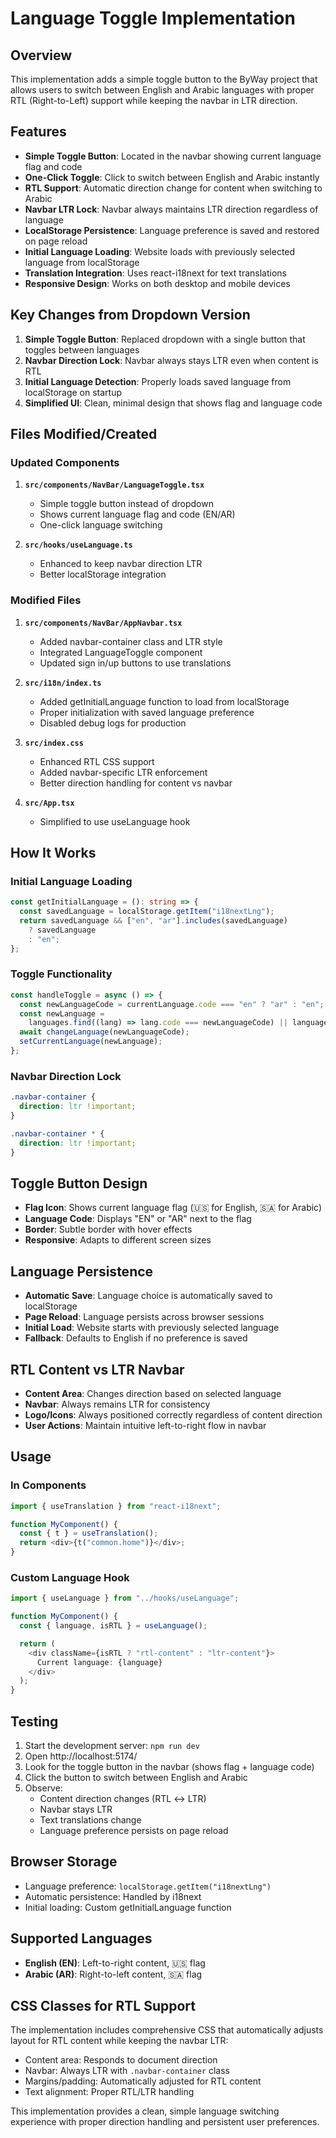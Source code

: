 # Language Toggle Implementation

## Overview

This implementation adds a simple toggle button to the ByWay project that allows users to switch between English and Arabic languages with proper RTL (Right-to-Left) support while keeping the navbar in LTR direction.

## Features

- **Simple Toggle Button**: Located in the navbar showing current language flag and code
- **One-Click Toggle**: Click to switch between English and Arabic instantly
- **RTL Support**: Automatic direction change for content when switching to Arabic
- **Navbar LTR Lock**: Navbar always maintains LTR direction regardless of language
- **LocalStorage Persistence**: Language preference is saved and restored on page reload
- **Initial Language Loading**: Website loads with previously selected language from localStorage
- **Translation Integration**: Uses react-i18next for text translations
- **Responsive Design**: Works on both desktop and mobile devices

## Key Changes from Dropdown Version

1. **Simple Toggle Button**: Replaced dropdown with a single button that toggles between languages
2. **Navbar Direction Lock**: Navbar always stays LTR even when content is RTL
3. **Initial Language Detection**: Properly loads saved language from localStorage on startup
4. **Simplified UI**: Clean, minimal design that shows flag and language code

## Files Modified/Created

### Updated Components

1. **`src/components/NavBar/LanguageToggle.tsx`**

   - Simple toggle button instead of dropdown
   - Shows current language flag and code (EN/AR)
   - One-click language switching

2. **`src/hooks/useLanguage.ts`**
   - Enhanced to keep navbar direction LTR
   - Better localStorage integration

### Modified Files

1. **`src/components/NavBar/AppNavbar.tsx`**

   - Added navbar-container class and LTR style
   - Integrated LanguageToggle component
   - Updated sign in/up buttons to use translations

2. **`src/i18n/index.ts`**

   - Added getInitialLanguage function to load from localStorage
   - Proper initialization with saved language preference
   - Disabled debug logs for production

3. **`src/index.css`**

   - Enhanced RTL CSS support
   - Added navbar-specific LTR enforcement
   - Better direction handling for content vs navbar

4. **`src/App.tsx`**
   - Simplified to use useLanguage hook

## How It Works

### Initial Language Loading

```typescript
const getInitialLanguage = (): string => {
  const savedLanguage = localStorage.getItem("i18nextLng");
  return savedLanguage && ["en", "ar"].includes(savedLanguage)
    ? savedLanguage
    : "en";
};
```

### Toggle Functionality

```typescript
const handleToggle = async () => {
  const newLanguageCode = currentLanguage.code === "en" ? "ar" : "en";
  const newLanguage =
    languages.find((lang) => lang.code === newLanguageCode) || languages[0];
  await changeLanguage(newLanguageCode);
  setCurrentLanguage(newLanguage);
};
```

### Navbar Direction Lock

```css
.navbar-container {
  direction: ltr !important;
}

.navbar-container * {
  direction: ltr !important;
}
```

## Toggle Button Design

- **Flag Icon**: Shows current language flag (🇺🇸 for English, 🇸🇦 for Arabic)
- **Language Code**: Displays "EN" or "AR" next to the flag
- **Border**: Subtle border with hover effects
- **Responsive**: Adapts to different screen sizes

## Language Persistence

- **Automatic Save**: Language choice is automatically saved to localStorage
- **Page Reload**: Language persists across browser sessions
- **Initial Load**: Website starts with previously selected language
- **Fallback**: Defaults to English if no preference is saved

## RTL Content vs LTR Navbar

- **Content Area**: Changes direction based on selected language
- **Navbar**: Always remains LTR for consistency
- **Logo/Icons**: Always positioned correctly regardless of content direction
- **User Actions**: Maintain intuitive left-to-right flow in navbar

## Usage

### In Components

```typescript
import { useTranslation } from "react-i18next";

function MyComponent() {
  const { t } = useTranslation();
  return <div>{t("common.home")}</div>;
}
```

### Custom Language Hook

```typescript
import { useLanguage } from "../hooks/useLanguage";

function MyComponent() {
  const { language, isRTL } = useLanguage();

  return (
    <div className={isRTL ? "rtl-content" : "ltr-content"}>
      Current language: {language}
    </div>
  );
}
```

## Testing

1. Start the development server: `npm run dev`
2. Open http://localhost:5174/
3. Look for the toggle button in the navbar (shows flag + language code)
4. Click the button to switch between English and Arabic
5. Observe:
   - Content direction changes (RTL ↔ LTR)
   - Navbar stays LTR
   - Text translations change
   - Language preference persists on page reload

## Browser Storage

- Language preference: `localStorage.getItem("i18nextLng")`
- Automatic persistence: Handled by i18next
- Initial loading: Custom getInitialLanguage function

## Supported Languages

- **English (EN)**: Left-to-right content, 🇺🇸 flag
- **Arabic (AR)**: Right-to-left content, 🇸🇦 flag

## CSS Classes for RTL Support

The implementation includes comprehensive CSS that automatically adjusts layout for RTL content while keeping the navbar LTR:

- Content area: Responds to document direction
- Navbar: Always LTR with `.navbar-container` class
- Margins/padding: Automatically adjusted for RTL content
- Text alignment: Proper RTL/LTR handling

This implementation provides a clean, simple language switching experience with proper direction handling and persistent user preferences.
